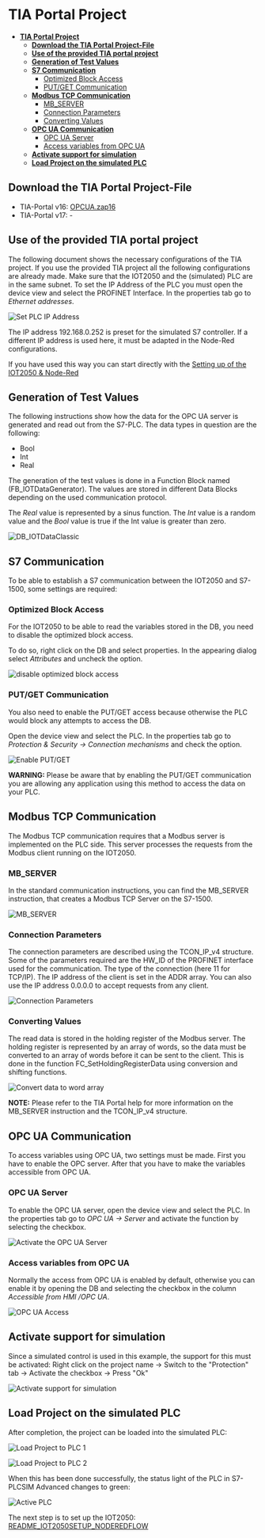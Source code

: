 # **TIA Portal Project**

- [**TIA Portal Project**](#tia-portal-project)
  - [**Download the TIA Portal Project-File**](#download-the-tia-portal-project-file)
  - [**Use of the provided TIA portal project**](#use-of-the-provided-tia-portal-project)
  - [**Generation of Test Values**](#generation-of-test-values)
  - [**S7 Communication**](#s7-communication)
    - [Optimized Block Access](#optimized-block-access)
    - [PUT/GET Communication](#putget-communication)
  - [**Modbus TCP Communication**](#modbus-tcp-communication)
    - [MB_SERVER](#mb_server)
    - [Connection Parameters](#connection-parameters)
    - [Converting Values](#converting-values)
  - [**OPC UA Communication**](#opc-ua-communication)
    - [OPC UA Server](#opc-ua-server)
    - [Access variables from OPC UA](#access-variables-from-opc-ua)
  - [**Activate support for simulation**](#activate-support-for-simulation)
  - [**Load Project on the simulated PLC**](#load-project-on-the-simulated-plc)

## **Download the TIA Portal Project-File**

- TIA-Portal v16: [OPCUA.zap16](../src/OPCUA_V16.zap16)
- TIA-Portal v17: -

## **Use of the provided TIA portal project**

The following document shows the necessary configurations of the TIA project. If you use the provided TIA project all the following configurations are already made. Make sure that the IOT2050 and the (simulated) PLC are in the same subnet. To set the IP Address of the PLC you must open the device view and select the PROFINET Interface. In the properties tab go to *Ethernet addresses*.

![Set PLC IP Address](graphics/2-4-Set-PLC-IP-Address.png)

The IP address 192.168.0.252 is preset for the simulated S7 controller. If a different IP address is used here, it must be adapted in the Node-Red configurations.

If you have used this way you can start directly with the [Setting up of the IOT2050 & Node-Red](README_IOT2050SETUP_NODEREDFLOW.md)

## **Generation of Test Values**

The following instructions show how the data for the OPC UA server is generated and read out from the S7-PLC. The data types in question are the following:

- Bool
- Int
- Real

The generation of the test values is done in a Function Block named (FB_IOTDataGenerator). The values are stored in different Data Blocks depending on the used communication protocol.

The *Real* value is represented by a sinus function. The *Int* value is a random value and the *Bool* value is true if the Int value is greater than zero.

![DB_IOTDataClassic](graphics/2-1-DB_IOTDataClassic.png)

## **S7 Communication**

To be able to establish a S7 communication between the IOT2050 and S7-1500, some settings are required:

### Optimized Block Access

For the IOT2050 to be able to read the variables stored in the DB, you need to disable the optimized block access.

To do so, right click on the DB and select properties. In the appearing dialog select *Attributes* and uncheck the option.

![disable optimized block access](graphics/2-2-disable-optimized-block-access.png)

### PUT/GET Communication

You also need to enable the PUT/GET access because otherwise the PLC would block any attempts to access the DB.

Open the device view and select the PLC. In the properties tab go to *Protection & Security → Connection mechanisms* and check the option.

![Enable PUT/GET](graphics/2-3-Enable-PUT-GET.png)

**WARNING:** Please be aware that by enabling the PUT/GET communication you are allowing any application using this method to access the data on your PLC.

## **Modbus TCP Communication**

The Modbus TCP communication requires that a Modbus server is implemented on the PLC side. This server processes the requests from the Modbus client running on the IOT2050.

### MB_SERVER

In the standard communication instructions, you can find the MB_SERVER instruction, that creates a Modbus TCP Server on the S7-1500.

![MB_SERVER](graphics/2-5-MB-Server.png)

### Connection Parameters

The connection parameters are described using the TCON_IP_v4 structure. Some of the parameters required are the HW_ID of the PROFINET interface used for the communication. The type of the connection (here 11 for TCP/IP). The IP address of the client is set in the ADDR array. You can also use the IP address 0.0.0.0 to accept requests from any client.

![Connection Parameters](graphics/2-6-Connection-Parameters.png)

### Converting Values

The read data is stored in the holding register of the Modbus server. The holding register is represented by an array of words, so the data must be converted to an array of words before it can be sent to the client. This is done in the function FC_SetHoldingRegisterData using conversion and shifting functions.

![Convert data to word array](graphics/2-7-convert-data-to-word-array.png)

**NOTE:** Please refer to the TIA Portal help for more information on the MB_SERVER instruction and the TCON_IP_v4 structure.

## **OPC UA Communication**

To access variables using OPC UA, two settings must be made. First you have to enable the OPC server. After that you have to make the variables accessible from OPC UA.

### OPC UA Server

To enable the OPC UA server, open the device view and select the PLC. In the properties tab go to *OPC UA → Server* and activate the function by selecting the checkbox.

![Activate the OPC UA Server](graphics/2-8-activate-the-OPC-UA-Server.png)

### Access variables from OPC UA

Normally the access from OPC UA is enabled by default, otherwise you can enable it by opening the DB and selecting the checkbox in the column *Accessible from HMI /OPC UA*.

![OPC UA Access](graphics/2-9-OPC-UA-Access.png)

## **Activate support for simulation**

Since a simulated control is used in this example, the support for this must be activated: Right click on the project name -> Switch to the "Protection" tab -> Activate the checkbox -> Press "Ok"

![Activate support for simulation](graphics/2-10-Support-Simulated-PLC.png)

## **Load Project on the simulated PLC**

After completion, the project can be loaded into the simulated PLC:

![Load Project to PLC 1](graphics/2-11-Load-Project-1.png)

![Load Project to PLC 2](graphics/2-12-Load-Project-2.png)

When this has been done successfully, the status light of the PLC in S7-PLCSIM Advanced changes to green:

![Active PLC](graphics/8-3-active-plc.png)

The next step is to set up the IOT2050: [README_IOT2050SETUP_NODEREDFLOW](README_IOT2050SETUP_NODEREDFLOW.md)
